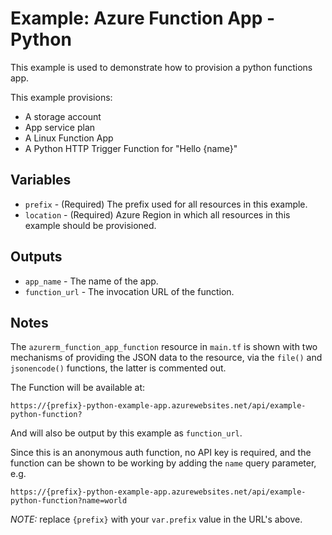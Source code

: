 # Example: Azure Function App - Python

This example is used to demonstrate how to provision a python functions app.

This example provisions:

- A storage account
- App service plan
- A Linux Function App
- A Python HTTP Trigger Function for "Hello {name}"

## Variables

- `prefix` - (Required) The prefix used for all resources in this example.
- `location` - (Required) Azure Region in which all resources in this example should be provisioned.

## Outputs

- `app_name` - The name of the app.
- `function_url` - The invocation URL of the function.

## Notes

The `azurerm_function_app_function` resource in `main.tf` is shown with two mechanisms of providing the JSON data to the resource, via the `file()` and `jsonencode()` functions, the latter is commented out.

The Function will be available at:

`https://{prefix}-python-example-app.azurewebsites.net/api/example-python-function?`

And will also be output by this example as `function_url`.

Since this is an anonymous auth function, no API key is required, and the function can be shown to be working by adding the `name` query parameter, e.g.

`https://{prefix}-python-example-app.azurewebsites.net/api/example-python-function?name=world`

*NOTE:* replace `{prefix}` with your `var.prefix` value in the URL's above.
